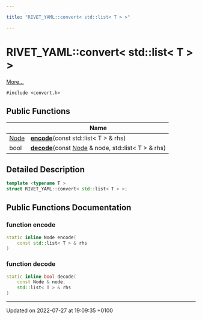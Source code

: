 ```yaml
---

title: "RIVET_YAML::convert< std::list< T > >"

---
```


# RIVET_YAML::convert< std::list< T > >



 [More...](#detailed-description)


`#include <convert.h>`

## Public Functions

|                | Name           |
| -------------- | -------------- |
| <a href="http://example.org/classes/classrivet__yaml_1_1node/">Node</a> | **[encode](http://example.org/classes/structrivet__yaml_1_1convert_3_01std_1_1list_3_01t_01_4_01_4/#function-encode)**(const std::list< T > & rhs) |
| bool | **[decode](http://example.org/classes/structrivet__yaml_1_1convert_3_01std_1_1list_3_01t_01_4_01_4/#function-decode)**(const <a href="http://example.org/classes/classrivet__yaml_1_1node/">Node</a> & node, std::list< T > & rhs) |

## Detailed Description

```cpp
template <typename T >
struct RIVET_YAML::convert< std::list< T > >;
```

## Public Functions Documentation

### function encode

```cpp
static inline Node encode(
    const std::list< T > & rhs
)
```


### function decode

```cpp
static inline bool decode(
    const Node & node,
    std::list< T > & rhs
)
```


-------------------------------

Updated on 2022-07-27 at 19:09:35 +0100